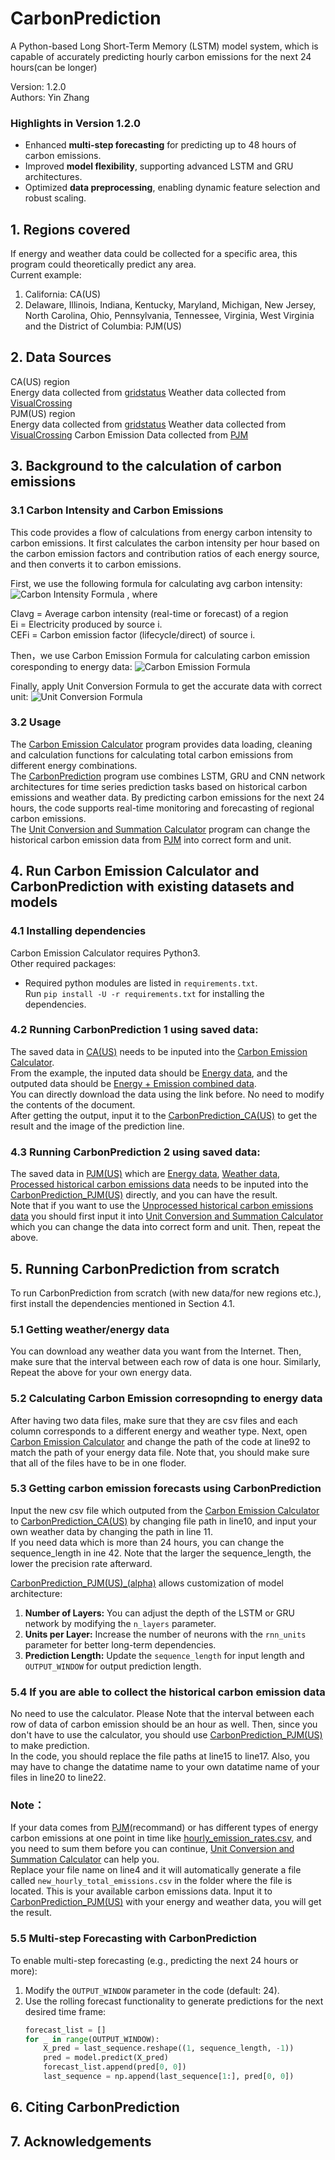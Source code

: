 # CarbonPrediction
A Python-based Long Short-Term Memory (LSTM) model system, which is capable of accurately predicting hourly carbon emissions for the next 24 hours(can be longer)

Version: 1.2.0  
Authors: Yin Zhang
### Highlights in Version 1.2.0
- Enhanced **multi-step forecasting** for predicting up to 48 hours of carbon emissions.
- Improved **model flexibility**, supporting advanced LSTM and GRU architectures.
- Optimized **data preprocessing**, enabling dynamic feature selection and robust scaling.

## 1. Regions covered  
If energy and weather data could be collected for a specific area, this program could theoretically predict any area.   
Current example:  
1. California: CA(US)   
2. Delaware, Illinois, Indiana, Kentucky, Maryland, Michigan, New Jersey, North Carolina, Ohio, Pennsylvania, Tennessee, Virginia, West Virginia and the District of Columbia: PJM(US)

## 2. Data Sources
CA(US) region  
 Energy data collected from [gridstatus](https://www.gridstatus.io/graph/fuel-mix?iso=caiso&date=2024-07-15to2024-07-29](https://www.gridstatus.io/graph/fuel-mix?iso=caiso&date=2024-07-15to2024-07-29)) Weather data collected from [VisualCrossing](https://www.visualcrossing.com/weather/weather-data-services)   
PJM(US) region  
 Energy data collected from [gridstatus](https://www.gridstatus.io/graph/fuel-mix?iso=pjm&date=2023-10-31to2024-10-31) Weather data collected from [VisualCrossing](https://www.visualcrossing.com/weather/weather-data-services/new%20york/metric/2023-11-01/2024-10-31) Carbon Emission Data collected from [PJM](https://www.pjm.com/)
 
## 3. Background to the calculation of carbon emissions
### 3.1 Carbon Intensity and Carbon Emissions  
This code provides a flow of calculations from energy carbon intensity to carbon emissions. It first calculates the carbon intensity per hour based on the carbon emission factors and contribution ratios of each energy source, and then converts it to carbon emissions.

First, we use the following formula for calculating avg carbon intensity:
![Carbon Intensity Formula](image/Carbon%20Intensity%20Formula.png)
 , where

CIavg = Average carbon intensity (real-time or forecast) of a region  
Ei = Electricity produced by source i.  
CEFi = Carbon emission factor (lifecycle/direct) of source i.

Then，we use Carbon Emission Formula for calculating carbon emission coresponding to energy data:
![Carbon Emission Formula](image/Carbon%20Emission%20Formula.png)  

Finally, apply Unit Conversion Formula to get the accurate data with correct unit:
![Unit Conversion Formula](image/Unit%20Conversion%20Formula.png)  


### 3.2 Usage  
The [Carbon Emission Calculator](src/Carbon_Emission_Calculator_2.py) program provides data loading, cleaning and calculation functions for calculating total carbon emissions from different energy combinations.  
The [CarbonPrediction](src) program use combines LSTM, GRU and CNN network architectures for time series prediction tasks based on historical carbon emissions and weather data. By predicting carbon emissions for the next 24 hours, the code supports real-time monitoring and forecasting of regional carbon emissions.  
The [Unit Conversion and Summation Calculator](src/Unit%20Conversion%20and%20Summation%20Calculator.py) program can change the historical carbon emission data from [PJM](https://dataminer2.pjm.com/feed/hourly_emission_rates.) into correct form and unit.


## 4. Run Carbon Emission Calculator and CarbonPrediction with existing datasets and models
### 4.1 Installing dependencies

Carbon Emission Calculator requires Python3.  
Other required packages:

- Required python modules are listed in `requirements.txt`.  
  Run `pip install -U -r requirements.txt` for installing the dependencies.

### 4.2 Running CarbonPrediction 1 using saved data:
The saved data in [CA(US)](data/CA(US)) needs to be inputed into the [Carbon Emission Calculator](src/Carbon_Emission_Calculator_2.py).  
From the example, the inputed data should be [Energy data](data/CA(US)/CAISO%205%20minute%20standardized%20data_2024-09-30T00_00_00-07_00_2024-10-30T23_59_59.999000-07_00.csv), and the outputed data should be [Energy + Emission combined data](data/CA(US)/combined_energy_data_with_emissions.csv).  
You can directly download the data using the link before. No need to modify the contents of the document.  
After getting the output, input it to the [CarbonPrediction_CA(US)](src/CarbonPrediction_CA(US).py) to get the result and the image of the prediction line.

### 4.3 Running CarbonPrediction 2 using saved data:  
The saved data in [PJM(US)](data/PJM(US)) which are [Energy data](data/PJM(US)/PJM%205%20minute%20standardized%20data_2024-09-30T00_00_00-04_00_2024-10-30T23_59_59.999000-04_00.csv), [Weather data](data/PJM(US)/new%20york%202024-09-30%20to%202024-10-30.csv), [Processed historical carbon emissions data](data/PJM(US)/new_hourly_emission_rates.csv) needs to be inputed into the [CarbonPrediction_PJM(US)](src/CarbonPrediction_PJM(US).py) directly, and you can have the result.  
Note that if you want to use the [Unprocessed historical carbon emissions data](data/PJM(US)/hourly_emission_rates.csv) you should first input it into [Unit Conversion and Summation Calculator](src/Unit%20Conversion%20and%20Summation%20Calculator.py) which you can change the data into correct form and unit. Then, repeat the above.

## 5. Running CarbonPrediction from scratch
To run CarbonPrediction from scratch (with new data/for new regions etc.), first install the dependencies mentioned in Section 4.1.  
### 5.1 Getting weather/energy data     
You can download any weather data you want from the Internet. Then, make sure that the interval between each row of data is one hour. Similarly, Repeat the above for your own energy data. 
### 5.2 Calculating Carbon Emission corresopnding to energy data       
After having two data files, make sure that they are csv files and each column corresponds to a different energy and weather type. Next, open [Carbon Emission Calculator](src/Carbon_Emission_Calculator_2.py) and change the path of the code at line92 to match the path of your energy data file. Note that, you should make sure that all of the files have to be in one floder.  
### 5.3 Getting carbon emission forecasts using CarbonPrediction  
Input the new csv file which outputed from the [Carbon Emission Calculator](src/Carbon_Emission_Calculator_2.py) to [CarbonPrediction_CA(US)](src/CarbonPrediction_CA(US).py) by changing file path in line10, and input your own weather data by changing the path in line 11.  
If you need data which is more than 24 hours, you can change the sequence_length in ine 42. Note that the larger the sequence_length, the lower the precision rate afterward.  

[CarbonPrediction_PJM(US)_(alpha)](src/CarbonPrediction_PJM(US)_(alpha).py) allows customization of model architecture:
1. **Number of Layers:** You can adjust the depth of the LSTM or GRU network by modifying the `n_layers` parameter.  
2. **Units per Layer:** Increase the number of neurons with the `rnn_units` parameter for better long-term dependencies.  
3. **Prediction Length:** Update the `sequence_length` for input length and `OUTPUT_WINDOW` for output prediction length.  

### 5.4 If you are able to collect the historical carbon emission data  
No need to use the calculator. Please Note that the interval between each row of data of carbon emission should be an hour as well. Then, since you don't have to use the calculator, you should use [CarbonPrediction_PJM(US)](src/CarbonPrediction_PJM(US).py) to make prediction.  
In the code, you should replace the file paths at line15 to line17. Also, you may have to change the datatime name to your own datatime name of your files in line20 to line22. 
### Note：  
If your data comes from [PJM](https://www.pjm.com/)(recommand) or has different types of energy carbon emissions at one point in time like [hourly_emission_rates.csv](data/PJM(US)/hourly_emission_rates.csv), and you need to sum them before you can continue, [Unit Conversion and Summation Calculator](src/Unit%20Conversion%20and%20Summation%20Calculator.py) can help you.  
Replace your file name on line4 and it will automatically generate a file called `new_hourly_total_emissions.csv` in the folder where the file is located. This is your available carbon emissions data. Input it to [CarbonPrediction_PJM(US)](src/CarbonPrediction_PJM(US).py) with your energy and weather data, you will get the result.  

### 5.5 Multi-step Forecasting with CarbonPrediction
To enable multi-step forecasting (e.g., predicting the next 24 hours or more):
1. Modify the `OUTPUT_WINDOW` parameter in the code (default: 24).
2. Use the rolling forecast functionality to generate predictions for the next desired time frame:
   ```python
   forecast_list = []
   for _ in range(OUTPUT_WINDOW):
       X_pred = last_sequence.reshape((1, sequence_length, -1))
       pred = model.predict(X_pred)
       forecast_list.append(pred[0, 0])
       last_sequence = np.append(last_sequence[1:], pred[0, 0])

## 6. Citing CarbonPrediction
## 7. Acknowledgements





